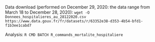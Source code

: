 Data download (performed on December 29, 2020: the data range from March 18 to December 28, 2020):
``wget -O Donnees_hospitalieres_au_28122020.csv https://www.data.gouv.fr/fr/datasets/r/63352e38-d353-4b54-bfd1-f1b3ee1cabd7``

Analysis:
``R CMD BATCH R_commands_mortalite_hospitaliere``
